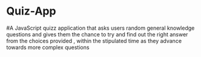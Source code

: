 # Quiz-App
#A JavaScript quizz application that asks users  random general knowledge   questions and gives them   the  chance to try and find out  the right answer from the  choices  provided , within the stipulated time as they advance towards more complex questions
